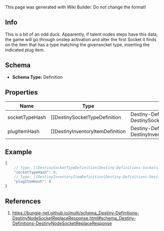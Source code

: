 <span class="wiki-builder">This page was generated with Wiki Builder. Do not change the format!</span>

## Info
This is a bit of an odd duck.  Apparently, if talent nodes steps have this data, the game will go through onstep activation and alter the first Socket it finds on the item that has a type matching the givensocket type, inserting the indicated plug item.

## Schema
* **Schema Type:** Definition

## Properties
Name | Type | Description
---- | ---- | -----------
socketTypeHash | [[DestinySocketTypeDefinition|Destiny-Definitions-Sockets-DestinySocketTypeDefinition]]:ManifestDefinition:integer:uint32 | The hash identifier of the socket type to find amidst the item's sockets (the item to which thistalent grid is attached).  See DestinyInventoryItemDefinition.sockets.socketEntries to findthe socket type of sockets on the item in question.
plugItemHash | [[DestinyInventoryItemDefinition|Destiny-Definitions-DestinyInventoryItemDefinition]]:ManifestDefinition:integer:uint32 | The hash identifier of the plug item that will be inserted into the socket found.

## Example
```javascript
{
    // Type: [[DestinySocketTypeDefinition|Destiny-Definitions-Sockets-DestinySocketTypeDefinition]]:ManifestDefinition:integer:uint32
    "socketTypeHash": 0,
    // Type: [[DestinyInventoryItemDefinition|Destiny-Definitions-DestinyInventoryItemDefinition]]:ManifestDefinition:integer:uint32
    "plugItemHash": 0
}

```

## References
1. https://bungie-net.github.io/multi/schema_Destiny-Definitions-DestinyNodeSocketReplaceResponse.html#schema_Destiny-Definitions-DestinyNodeSocketReplaceResponse
